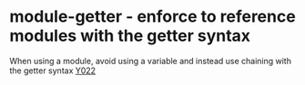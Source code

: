# module-getter - enforce to reference modules with the getter syntax

When using a module, avoid using a variable and instead use chaining with the getter syntax [Y022](https://github.com/johnpapa/angular-styleguide#style-y022)

<!-- WARNING: Generated documentation. Edit docs and examples in the rule and examples file ('rules/module-getter.js', 'examples/module-getter.js'). -->
